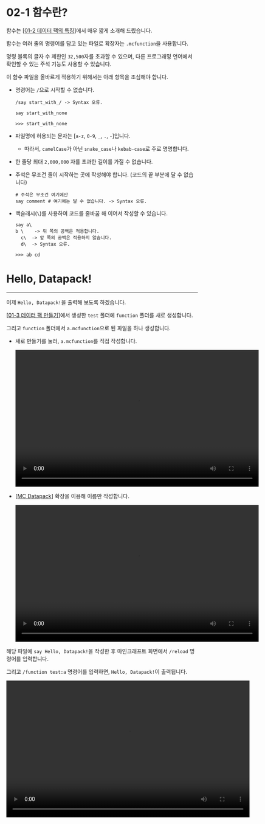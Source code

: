 # 02-1 함수란?

함수는 [[01-2 데이터 팩의 특징](/docs/01/2.md)]에서 매우 짧게 소개해 드렸습니다.

함수는 여러 줄의 명령어를 담고 있는 파일로 확장자는 `.mcfunction`을 사용합니다.

명령 블록의 글자 수 제한인 `32,500`자를 초과할 수 있으며, 
다른 프로그래밍 언어에서 확인할 수 있는 주석 기능도 사용할 수 있습니다.

이 함수 파일을 올바르게 적용하기 위해서는 아래 항목을 조심해야 합니다.

- 명령어는 `/`으로 시작할 수 없습니다.

   ```mcfunction
   /say start_with_/ -> Syntax 오류.

   say start_with_none

   >>> start_with_none
   ```

- 파일명에 허용되는 문자는 [`a-z`, `0-9`, `_`, `.`, `-`]입니다.
   - 따라서, `camelCase`가 아닌 `snake_case`나 `kebab-case`로 주로 명명합니다.
- 한 줄당 최대 `2,000,000` 자를 초과한 길이를 가질 수 없습니다.
- 주석은 무조건 줄이 시작하는 곳에 작성해야 합니다. (코드의 끝 부분에 달 수 없습니다)

   ```mcfunction
   # 주석은 무조건 여기에만
   say comment # 여기에는 달 수 없습니다. -> Syntax 오류.
   ```

- 백슬래시(`\`)를 사용하여 코드를 줄바꿈 해 이어서 작성할 수 있습니다.

   ```mcfunction
   say a\
   b \    -> 뒤 쪽의 공백은 적용합니다.
     c\  -> 앞 쪽의 공백은 적용하지 않습니다.
     d\  -> Syntax 오류.

   >>> ab cd
   ```

# Hello, Datapack!

---

이제 `Hello, Datapack!`을 출력해 보도록 하겠습니다.

[[01-3 데이터 팩 만들기](/docs/01/3.md)]에서 생성한 `test` 폴더에 `function` 폴더를 새로 생성합니다.

그리고 `function` 폴더에서 `a.mcfunction`으로 된 파일을 하나 생성합니다.

- 새로 만들기를 눌러, `a.mcfunction`를 직접 작성합니다.

   <video width="640" height="360" controls>
      <source src="assets/vid/02-1/new_file.mp4" type="video/mp4">
   </video>   

- [[MC Datapack](https://marketplace.visualstudio.com/items?itemName=HuJohner.mc-datapack)] 확장을 이용해 이름만 작성합니다.

   <video width="640" height="360" controls>
      <source src="assets/vid/02-1/new_file_extension.mp4" type="video/mp4">
   </video>   


해당 파일에 `say Hello, Datapack!`을 작성한 후 마인크래프트
화면에서 `/reload` 명령어를 입력합니다.

그리고 `/function test:a` 명령어를 입력하면, `Hello, Datapack!`이 출력됩니다.

<video width="640" height="360" controls>
      <source src="assets/vid/02-1/hello_datapack.mp4" type="video/mp4">
   </video>   
